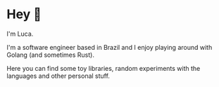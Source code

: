 # Hey 👋

I'm Luca. 

I'm a software engineer based in Brazil and I enjoy playing around with Golang (and sometimes Rust).

Here you can find some toy libraries, random experiments with the languages and other personal stuff.
